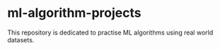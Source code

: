# ml-algorithm-projects
This repository is dedicated to practise ML algorithms using real world datasets. 
